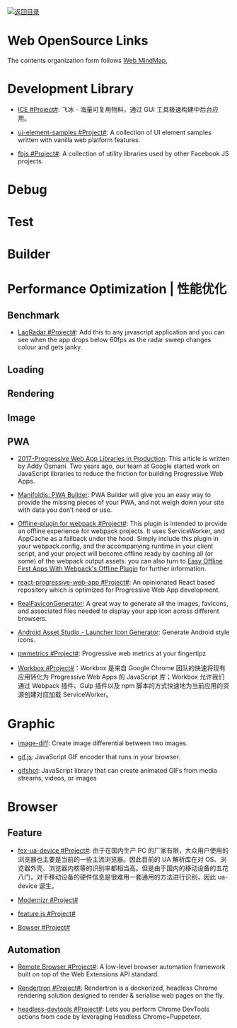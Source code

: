 [![返回目录](https://user-images.githubusercontent.com/5803001/38079637-ff0abcf0-3371-11e8-9b76-ad651620afc7.jpg)](https://github.com/wxyyxc1992/Awesome-Links)

# Web OpenSource Links

The contents organization form follows [Web MindMap](),

# Development Library

- [ICE #Project#](https://github.com/alibaba/ice): 飞冰 - 海量可复用物料，通过 GUI 工具极速构建中后台应用。

* [ui-element-samples #Project#](https://github.com/GoogleChrome/ui-element-samples): A collection of UI element samples written with vanilla web platform features.

* [fbjs #Project#](https://github.com/facebook/fbjs): A collection of utility libraries used by other Facebook JS projects.

# Debug

# Test

# Builder

# Performance Optimization | 性能优化

## Benchmark

- [LagRadar #Project#](https://github.com/mobz/lag-radar): Add this to any javascript application and you can see when the app drops below 60fps as the radar sweep changes colour and gets janky.

## Loading

## Rendering

## Image

## PWA

- [2017-Progressive Web App Libraries in Production](https://medium.com/dev-channel/progressive-web-app-libraries-in-production-b52cad37d34#.z5egf9m7v): This article is written by Addy Osmani. Two years ago, our team at Google started work on JavaScript libraries to reduce the friction for building Progressive Web Apps.

- [Manifoldjs: PWA Builder](http://6me.us/hx5JS): PWA Builder will give you an easy way to provide the missing pieces of your PWA, and not weigh down your site with data you don’t need or use.

- [Offline-plugin for webpack #Project#](https://github.com/NekR/offline-plugin): This plugin is intended to provide an offline experience for webpack projects. It uses ServiceWorker, and AppCache as a fallback under the hood. Simply include this plugin in your webpack.config, and the accompanying runtime in your client script, and your project will become offline ready by caching all (or some) of the webpack output assets. you can also turn to [Easy Offline First Apps With Webpack's Offline Plugin](https://dev.to/kayis/easy-offline-first-apps-with-webpacks-offline-plugin) for further information.

- [react-progressive-web-app #Project#](http://6me.us/aRCdPU): An opinionated React based repository which is optimized for Progressive Web App development.

- [RealFaviconGenerator](http://realfavicongenerator.net/): A great way to generate all the images, favicons, and associated files needed to display your app icon across different browsers.

- [Android Asset Studio - Launcher Icon Generator](https://romannurik.github.io/AndroidAssetStudio/icons-launcher.html): Generate Android style icons.

- [pwmetrics #Project#](https://github.com/paulirish/pwmetrics): Progressive web metrics at your fingertipz

- [Workbox #Project#](https://workboxjs.org/)：Workbox 是来自 Google Chrome 团队的快速将现有应用转化为 Progressive Web Apps 的 JavaScript 库；Workbox 允许我们通过 Webpack 插件、Gulp 插件以及 npm 脚本的方式快速地为当前应用的资源创建对应加载 ServiceWorker。

# Graphic

- [image-diff](https://github.com/uber-archive/image-diff): Create image differential between two images.

- [gif.js](https://github.com/jnordberg/gif.js): JavaScript GIF encoder that runs in your browser.

- [gifshot](https://github.com/yahoo/gifshot): JavaScript library that can create animated GIFs from media streams, videos, or images

# Browser

## Feature

- [fex-ua-device #Project#](https://github.com/fex-team/ua-device): 由于在国内生产 PC 的厂家有限，大众用户使用的浏览器也主要是当前的一些主流浏览器。因此目前的 UA 解析库在对 OS、浏览器外壳、浏览器内核等的识别率都相当高。但是由于国内的移动设备的五花八门，对于移动设备的硬件信息是很难用一套通用的方法进行识别，因此 ua-device 诞生。

- [Modernizr #Project#](https://github.com/Modernizr/Modernizr)

- [feature.js #Project#](https://github.com/viljamis/feature.js)

- [Bowser #Project#](https://github.com/ded/bowser)

## Automation

- [Remote Browser #Project#](https://github.com/intoli/remote-browser): A low-level browser automation framework built on top of the Web Extensions API standard.

- [Rendertron #Project#](https://github.com/GoogleChrome/rendertron): Rendertron is a dockerized, headless Chrome rendering solution designed to render & serialise web pages on the fly.

- [headless-devtools #Project#](https://github.com/cowchimp/headless-devtools): Lets you perform Chrome DevTools actions from code by leveraging Headless Chrome+Puppeteer.
